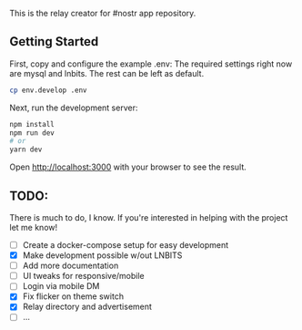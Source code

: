 This is the relay creator for #nostr app repository.

## Getting Started

First, copy and configure the example .env:
The required settings right now are mysql and lnbits.
The rest can be left as default.

```bash
cp env.develop .env
```

Next, run the development server:

```bash
npm install
npm run dev
# or
yarn dev
```

Open [http://localhost:3000](http://localhost:3000) with your browser to see the result.

## TODO:
There is much to do, I know.  If you're interested in helping with the project let me know!

- [ ] Create a docker-compose setup for easy development
- [x] Make development possible w/out LNBITS
- [ ] Add more documentation
- [ ] UI tweaks for responsive/mobile
- [ ] Login via mobile DM
- [x] Fix flicker on theme switch
- [x] Relay directory and advertisement
- [ ] ...